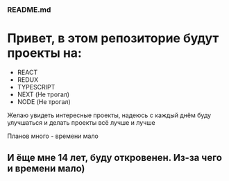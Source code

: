 ### README.md
<h1>Привет, в этом репозиторие будут проекты на:</h1>

<ul>
    <li>REACT</li>
    <li>REDUX</li>
    <li>TYPESCRIPT</li>
    <li>NEXT (Не трогал)</li>
    <li>NODE (Не трогал)</li>
</ul>

<p>Желаю увидеть интересные проекты, надеюсь с каждый днём буду улучшаться и делать проекты всё лучше и лучше</p>

<p>Планов много - времени мало</p>

<h2>И ёще мне 14 лет, буду откровенен. Из-за чего и времени мало)</h2>